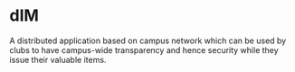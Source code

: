 # dIM
A distributed application based on campus network which can be used by clubs to have campus-wide transparency and hence security while they issue their valuable items.
